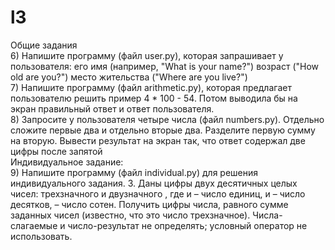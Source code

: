 # l3 
Общие задания<br>
6)	Напишите программу (файл user.py), которая запрашивает у пользователя: его имя (например, "What is your name?") возраст ("How old are you?") место жительства ("Where are you live?")<br>
7)	Напишите программу (файл arithmetic.py), которая предлагает пользователю решить пример 4 * 100 - 54. Потом выводила бы на экран правильный ответ и ответ пользователя.<br>
8)	Запросите у пользователя четыре числа (файл numbers.py). Отдельно сложите первые два и отдельно вторые два. Разделите первую сумму на вторую. Вывести результат на экран так, что ответ содержал две цифры после запятой<br>
Индивидуальное задание:<br>
9)	Напишите программу (файл individual.py) для решения индивидуального задания. 3. Даны цифры двух десятичных целых чисел: трехзначного и двузначного , где и – число единиц, и – число десятков, – число сотен. Получить цифры числа, равного сумме заданных чисел (известно, что это число трехзначное). Числа-слагаемые и число-результат не определять; условный оператор не использовать.
